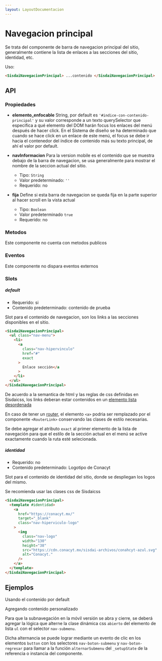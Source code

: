 ```yaml
---
layout: LayoutDocumentacion
---
```


# Navegacion principal

Se trata del componente de barra de navegacion principal del sitio, generalmente contiene la lista de enlaces a las secciones del sitio, identidad, etc.

Uso:

```html
<SisdaiNavegacionPrincipal> ...contenido </SisdaiNavegacionPrincipal>
```

<section id="api">

## API

### Propiedades

- **elemento_enfocable**
  String, por default es `'#indice-con-contenido-principal'` y su valor corresponde a un texto querySelector que especifica a qué elemento del DOM harán focus los enlaces del menú después de hacer click. En el Sistema de diseño se ha determinado que cuando se hace click en un enlace de este menú, el focus se debe ir hacia el contenedor del índice de contenido más su texto principal, de ahí el valor por default.

- **navInformacion**
  Para la version mobile es el contenido que se muestra debajo de la barra de navegacion, se usa generalmente para mostrar el nombre de la seccion actual del sitio.

  - Tipo: `String`
  - Valor predeterminado: `''`
  - Requerido: no

- **fija**
  Define si esta barra de navegacion se queda fija en la parte superior al hacer scroll en la vista actual
  - Tipo: `Boolean`
  - Valor predeterminado `true`
  - Requerido: no

### Metodos

Este componente no cuenta con metodos publicos

### Eventos

Este componente no dispara eventos externos

### Slots

##### default

- Requerido: si
- Contenido predeterminado: contenido de prueba

Slot para el contenido de navegacion, son los links a las secciones disponibles en el sitio.

```html
<SisdaiNavegacionPrincipal>
  <ul class="nav-menu">
    <li>
      <a
        class="nav-hipervinculo"
        href="#"
        exact
      >
        Enlace sección</a
      >
    </li>
  </ul>
</SisdaiNavegacionPrincipal>
```

De acuerdo a la semantica de html y las reglas de css definidas en Sisdaicss, los links deberan estar contenidos en un [elemento lista desordenada](https://developer.mozilla.org/en-US/docs/Web/HTML/Element/ul)

En caso de tener un [router](https://router.vuejs.org/), el elemento `<a>` podria ser remplazado por el componente `<RouterLink>` conservando las clases de estilo necesarias.

Se debe agregar el atributo `exact` al primer elemento de la lista de navegación para que el estilo de la sección actual en el menú se active exactamente cuando la ruta esté selecionada.

##### identidad

- Requerido: no
- Contenido predeterminado: Logotipo de Conacyt

Slot para el contenido de identidad del sitio, donde se despliegan los logos del mismo.

Se recomienda usar las clases css de Sisdaicss

```html
<SisdaiNavegacionPrincipal>
  <template #identidad>
    <a
      href="https://conacyt.mx/"
      target="_blank"
      class="nav-hiperviculo-logo"
    >
      <img
        class="nav-logo"
        width="130"
        height="38"
        src="https://cdn.conacyt.mx/sisdai-archivos/conahcyt-azul.svg"
        alt="Conacyt."
      />
    </a>
  </template>
</SisdaiNavegacionPrincipal>
```

</section>

<section id="ejemplos">

## Ejemplos

Usando el contenido por default

<utils-ejemplo-doc ruta="navegacion-principal/basico.vue"/>

Agregando contenido personalizado

<utils-ejemplo-doc ruta="navegacion-principal/contenido-personalizado.vue"/>

Para que la subnavegación en la móvil versión se abra y cierre, se deberá agregar la lógica que alterne la clase dinámica css `abierto` del elemento de lista `ul` con el selector `nav-submenu`.

Dicha alternancia se puede lograr mediante un evento de clic en los elementos `button` con los selectores `nav-boton-submenu` y `nav-boton-regresar` para llamar a la función `alternarSubmenu` del `_setupState` de la referencia o instancia del componente.

</section>

